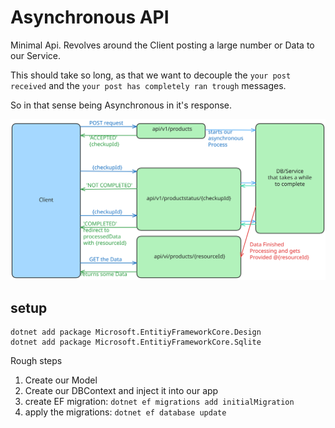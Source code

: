 ﻿# Asynchronous API
Minimal Api. Revolves around the Client posting a large number or Data to our Service.

This should take so long, as that we want to decouple the `your post received` and the `your post has completely ran trough` messages.

So in that sense being Asynchronous in it's response.


![example img](./AsynchronousApi.svg)

## setup
```
dotnet add package Microsoft.EntitiyFrameworkCore.Design
dotnet add package Microsoft.EntitiyFrameworkCore.Sqlite
```

Rough steps
1. Create our Model
2. Create our DBContext and inject it into our app
3. create EF migration: `dotnet ef migrations add initialMigration`
4. apply the migrations: `dotnet ef database update`